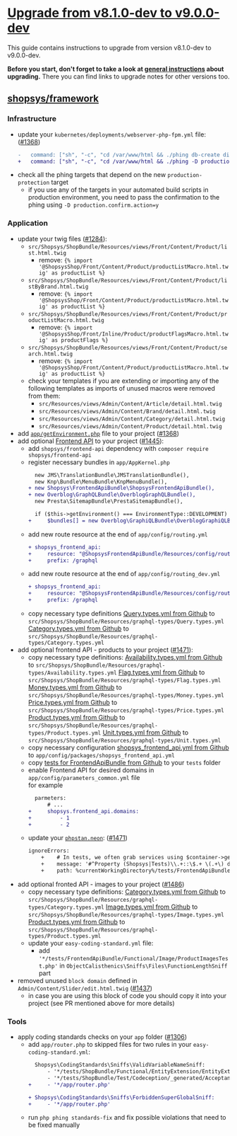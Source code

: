 # [Upgrade from v8.1.0-dev to v9.0.0-dev](https://github.com/shopsys/shopsys/compare/HEAD...9.0)

This guide contains instructions to upgrade from version v8.1.0-dev to v9.0.0-dev.

**Before you start, don't forget to take a look at [general instructions](/UPGRADE.md) about upgrading.**
There you can find links to upgrade notes for other versions too.

## [shopsys/framework]

### Infrastructure
- update your `kubernetes/deployments/webserver-php-fpm.yml` file: ([#1368](https://github.com/shopsys/shopsys/pull/1368))
    ```diff
    -   command: ["sh", "-c", "cd /var/www/html && ./phing db-create dirs-create db-demo product-search-recreate-structure product-search-export-products grunt error-pages-generate warmup"]
    +   command: ["sh", "-c", "cd /var/www/html && ./phing -D production.confirm.action=y db-create dirs-create db-demo product-search-recreate-structure product-search-export-products grunt error-pages-generate warmup"]
    ```
- check all the phing targets that depend on the new `production-protection` target
    - if you use any of the targets in your automated build scripts in production environment, you need to pass the confirmation to the phing using `-D production.confirm.action=y`

### Application

- update your twig files ([#1284](https://github.com/shopsys/shopsys/pull/1284/)):
    - `src/Shopsys/ShopBundle/Resources/views/Front/Content/Product/list.html.twig`
        - remove: `{% import '@ShopsysShop/Front/Content/Product/productListMacro.html.twig' as productList %}`
    - `src/Shopsys/ShopBundle/Resources/views/Front/Content/Product/listByBrand.html.twig`
        - remove: `{% import '@ShopsysShop/Front/Content/Product/productListMacro.html.twig' as productList %}`
    - `src/Shopsys/ShopBundle/Resources/views/Front/Content/Product/productListMacro.html.twig`
        - remove: `{% import '@ShopsysShop/Front/Inline/Product/productFlagsMacro.html.twig' as productFlags %}`
    - `src/Shopsys/ShopBundle/Resources/views/Front/Content/Product/search.html.twig`
        - remove: `{% import '@ShopsysShop/Front/Content/Product/productListMacro.html.twig' as productList %}`
    - check your templates if you are extending or importing any of the following templates as imports of unused macros were removed from them:
        - `src/Resources/views/Admin/Content/Article/detail.html.twig`
        - `src/Resources/views/Admin/Content/Brand/detail.html.twig`
        - `src/Resources/views/Admin/Content/Category/detail.html.twig`
        - `src/Resources/views/Admin/Content/Product/detail.html.twig`
- add [`app/getEnvironment.php`](https://github.com/shopsys/shopsys/blob/9.0/project-base/app/getEnvironment.php) file to your project ([#1368](https://github.com/shopsys/shopsys/pull/1368))
- add optional [Frontend API](https://github.com/shopsys/shopsys/blob/9.0/docs/frontend-api/introduction-to-frontend-api.md) to your project ([#1445](https://github.com/shopsys/shopsys/pull/1445)):
    - add `shopsys/frontend-api` dependency with `composer require shopsys/frontend-api`
    - register necessary bundles in `app/AppKernel.php`
        ```diff
          new JMS\TranslationBundle\JMSTranslationBundle(),
          new Knp\Bundle\MenuBundle\KnpMenuBundle(),
        + new Shopsys\FrontendApiBundle\ShopsysFrontendApiBundle(),
        + new Overblog\GraphQLBundle\OverblogGraphQLBundle(),
          new Presta\SitemapBundle\PrestaSitemapBundle(),
        ```
        ```diff
          if ($this->getEnvironment() === EnvironmentType::DEVELOPMENT) {
        +     $bundles[] = new Overblog\GraphiQLBundle\OverblogGraphiQLBundle();
        ```
    - add new route resource at the end of `app/config/routing.yml`
        ```diff
        + shopsys_frontend_api:
        +     resource: "@ShopsysFrontendApiBundle/Resources/config/routing.yml"
        +     prefix: /graphql
        ```
    - add new route resource at the end of `app/config/routing_dev.yml`
        ```diff
        + shopsys_frontend_api:
        +     resource: "@ShopsysFrontendApiBundle/Resources/config/routing_dev.yml"
        +     prefix: /graphql
        ```
    - copy necessary type definitions
        [Query.types.yml from Github](https://github.com/shopsys/shopsys/blob/9.0/project-base/src/Shopsys/ShopBundle/Resources/graphql-types/Query.types.yml) to `src/Shopsys/ShopBundle/Resources/graphql-types/Query.types.yml`
        [Category.types.yml from Github](https://github.com/shopsys/shopsys/blob/9.0/project-base/src/Shopsys/ShopBundle/Resources/graphql-types/Category.types.yml) to `src/Shopsys/ShopBundle/Resources/graphql-types/Category.types.yml`
- add optional frontend API - products to your project ([#1471](https://github.com/shopsys/shopsys/pull/1471)):
    - copy necessary type definitions:
        [Availability.types.yml from Github](https://github.com/shopsys/shopsys/blob/9.0/project-base/src/Shopsys/ShopBundle/Resources/graphql-types/Availability.types.yml) to `src/Shopsys/ShopBundle/Resources/graphql-types/Availability.types.yml`
        [Flag.types.yml from Github](https://github.com/shopsys/shopsys/blob/9.0/project-base/src/Shopsys/ShopBundle/Resources/graphql-types/Flag.types.yml) to `src/Shopsys/ShopBundle/Resources/graphql-types/Flag.types.yml`
        [Money.types.yml from Github](https://github.com/shopsys/shopsys/blob/9.0/project-base/src/Shopsys/ShopBundle/Resources/graphql-types/Money.types.yml) to `src/Shopsys/ShopBundle/Resources/graphql-types/Money.types.yml`
        [Price.types.yml from Github](https://github.com/shopsys/shopsys/blob/9.0/project-base/src/Shopsys/ShopBundle/Resources/graphql-types/Price.types.yml) to `src/Shopsys/ShopBundle/Resources/graphql-types/Price.types.yml`
        [Product.types.yml from Github](https://github.com/shopsys/shopsys/blob/9.0/project-base/src/Shopsys/ShopBundle/Resources/graphql-types/Product.types.yml) to `src/Shopsys/ShopBundle/Resources/graphql-types/Product.types.yml`
        [Unit.types.yml from Github](https://github.com/shopsys/shopsys/blob/9.0/project-base/src/Shopsys/ShopBundle/Resources/graphql-types/Unit.types.yml) to `src/Shopsys/ShopBundle/Resources/graphql-types/Unit.types.yml`
    - copy necessary configuration [shopsys_frontend_api.yml from Github](https://github.com/shopsys/shopsys/blob/9.0/project-base/app/config/packages/shopsys_frontend_api.yml) to `app/config/packages/shopsys_frontend_api.yml`
    - copy [tests for FrontendApiBundle from Github](https://github.com/shopsys/shopsys/tree/9.0/project-base/tests/FrontendApiBundle) to your `tests` folder
    - enable Frontend API for desired domains in `app/config/parameters_common.yml` file  
    for example
        ```diff
          parmeters:
              # ...
        +     shopsys.frontend_api.domains:
        +         - 1
        +         - 2
    - update your [`phpstan.neon`](https://github.com/shopsys/shopsys/blob/9.0/project-base/phpstan.neon): ([#1471](https://github.com/shopsys/shopsys/pull/1471))
      ```diff
      ignoreErrors:
          +    # In tests, we often grab services using $container->get() or access persistent references using $this->getReference()
          +    message: '#^Property (Shopsys|Tests)\\.+::\$.+ \(.+\) does not accept (object|object\|null)\.$#'
          +    path: %currentWorkingDirectory%/tests/FrontendApiBundle/*
      ```
- add optional fronted API - images to your project ([#1486](https://github.com/shopsys/shopsys/pull/1486))
    - copy necessary type definitions:
        [Category.types.yml from Github](https://github.com/shopsys/shopsys/blob/9.0/project-base/src/Shopsys/ShopBundle/Resources/graphql-types/Category.types.yml) to `src/Shopsys/ShopBundle/Resources/graphql-types/Category.types.yml`
        [Image.types.yml from Github](https://github.com/shopsys/shopsys/blob/9.0/project-base/src/Shopsys/ShopBundle/Resources/graphql-types/Image.types.yml) to `src/Shopsys/ShopBundle/Resources/graphql-types/Image.types.yml`
        [Product.types.yml from Github](https://github.com/shopsys/shopsys/blob/9.0/project-base/src/Shopsys/ShopBundle/Resources/graphql-types/Product.types.yml) to `src/Shopsys/ShopBundle/Resources/graphql-types/Product.types.yml`
    - update your `easy-coding-standard.yml` file:
        - add `'*/tests/FrontendApiBundle/Functional/Image/ProductImagesTest.php'` in `ObjectCalisthenics\Sniffs\Files\FunctionLengthSniff` part
- removed unused `block domain` defined in `Admin/Content/Slider/edit.html.twig` ([#1437](https://github.com/shopsys/shopsys/pull/1437)) 
    - in case you are using this block of code you should copy it into your project (see PR mentioned above for more details)

### Tools

- apply coding standards checks on your `app` folder ([#1306](https://github.com/shopsys/shopsys/pull/1306))
    - add `app/router.php` to skipped files for two rules in your `easy-coding-standard.yml`:
        ```diff
          Shopsys\CodingStandards\Sniffs\ValidVariableNameSniff:
              - '*/tests/ShopBundle/Functional/EntityExtension/EntityExtensionTest.php'
              - '*/tests/ShopBundle/Test/Codeception/_generated/AcceptanceTesterActions.php'
        +     - '*/app/router.php'

        + Shopsys\CodingStandards\Sniffs\ForbiddenSuperGlobalSniff:
        +     - '*/app/router.php'
        ```
  - run `php phing standards-fix` and fix possible violations that need to be fixed manually

[shopsys/framework]: https://github.com/shopsys/framework
